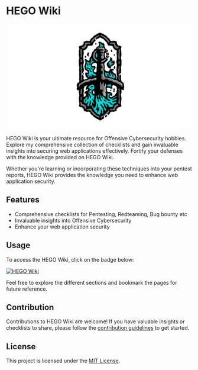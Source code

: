 # HEGO Wiki

![HEGO Wiki Banner](https://github.com/imhego/HEGO-Wiki/blob/main/banner.jpg?raw=true)

HEGO Wiki is your ultimate resource for Offensive Cybersecurity hobbies. Explore my comprehensive collection of checklists and gain invaluable insights into securing web applications effectively. Fortify your defenses with the knowledge provided on HEGO Wiki.

Whether you're learning or incorporating these techniques into your pentest reports, HEGO Wiki provides the knowledge you need to enhance web application security.

## Features

- Comprehensive checklists for Pentesting, Redteaming, Bug bounty etc
- Invaluable insights into Offensive Cybersecurity
- Enhance your web application security

## Usage

To access the HEGO Wiki, click on the badge below:

[![HEGO Wiki](https://img.shields.io/badge/HEGO-Wiki-blueviolet)](https://hego.gitbook.io)

Feel free to explore the different sections and bookmark the pages for future reference.

## Contribution

Contributions to HEGO Wiki are welcome! If you have valuable insights or checklists to share, please follow the [contribution guidelines](CONTRIBUTING.md) to get started.

## License

This project is licensed under the [MIT License](LICENSE).
